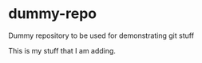 # dummy-repo
Dummy repository to be used for demonstrating git stuff

This is my stuff that I am adding.